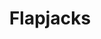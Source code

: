 ---
title: Flapjacks
metadata:
  servings: '16'
  course: Treat
  title: Flapjacks
ingredients:
- name: peanut butter
  amount: 250 g
- name: sunflower seeds
  amount: some
- name: chia seeds
  amount: some
- name: dates
  amount: some
- name: raisins
  amount: some
- name: oats
  amount: 180 g
- name: rice syrup
  amount: 120 g
cookware:
- name: mixing bowl
- name: baking tray
- name: baking paper
steps:
- description: Preheat the oven to 180C then grab a mixing bowl and add in the oats
    and peanut butter. Mix until they're combined.
- description: Then add the rice syrup and fix further. This is the basis for your
    flapjacks.
- description: Now add your toppings. I like raisins, sunflower seeds, chia seeds
    and dates.
- description: Line a baking tray with baking paper and spread the mixture across
    it so it's just under 1cm thick. And put it in the oven for 10 minutes, or until
    slightly golden.
- description: Leave to cool and then slice into 16 even portions.

---